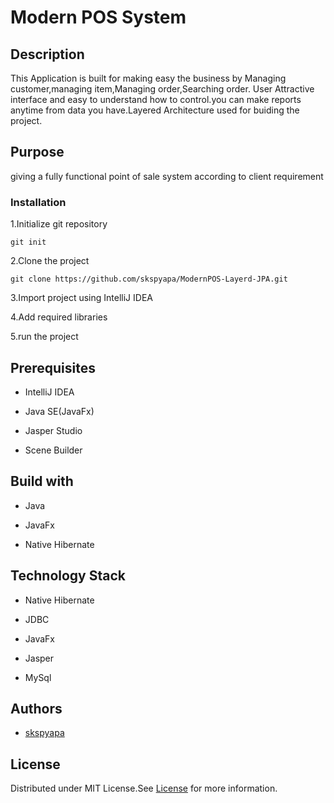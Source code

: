 # Modern POS System

## Description
This Application is built for making easy the business by Managing customer,managing item,Managing order,Searching order.
User Attractive interface and easy to understand how to control.you can make reports anytime from data you have.Layered Architecture used for buiding the project.

## Purpose
giving a fully functional point of sale system according to client requirement

### Installation


1.Initialize git repository

    git init

2.Clone the project 

    git clone https://github.com/skspyapa/ModernPOS-Layerd-JPA.git
      
3.Import project using IntelliJ IDEA

4.Add required libraries

5.run the project

## Prerequisites

* IntelliJ IDEA

* Java SE(JavaFx)

* Jasper Studio

* Scene Builder

## Build with

* Java

* JavaFx

* Native Hibernate

## Technology Stack

* Native Hibernate

* JDBC

* JavaFx

* Jasper

* MySql


## Authors

* [skspyapa](https://github.com/skspyapa)
      
## License

Distributed under MIT License.See [License](LICENSE) for more information.      
